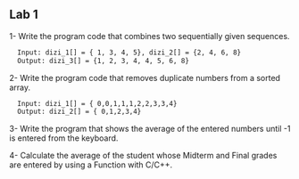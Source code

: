 ## Lab 1

1- Write the program code that combines two sequentially given sequences.

```bash
  Input: dizi_1[] = { 1, 3, 4, 5}, dizi_2[] = {2, 4, 6, 8}
  Output: dizi_3[] = {1, 2, 3, 4, 4, 5, 6, 8}
```

2- Write the program code that removes duplicate numbers from a sorted array.

```bash
  Input: dizi_1[] = { 0,0,1,1,1,2,2,3,3,4}
  Output: dizi_2[] = { 0,1,2,3,4}
```

3- Write the program that shows the average of the entered numbers until -1 is entered from the keyboard.

4- Calculate the average of the student whose Midterm and Final grades are entered by using a Function with C/C++.
